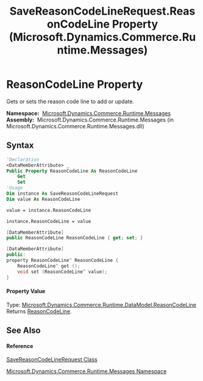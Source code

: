 ﻿---
title: SaveReasonCodeLineRequest.ReasonCodeLine Property  (Microsoft.Dynamics.Commerce.Runtime.Messages)
TOCTitle: ReasonCodeLine Property
ms:assetid: P:Microsoft.Dynamics.Commerce.Runtime.Messages.SaveReasonCodeLineRequest.ReasonCodeLine
ms:mtpsurl: https://technet.microsoft.com/en-us/library/microsoft.dynamics.commerce.runtime.messages.savereasoncodelinerequest.reasoncodeline(v=AX.60)
ms:contentKeyID: 62213555
ms.date: 05/18/2015
mtps_version: v=AX.60
f1_keywords:
- Microsoft.Dynamics.Commerce.Runtime.Messages.SaveReasonCodeLineRequest.ReasonCodeLine
dev_langs:
- CSharp
- C++
- VB
---

# ReasonCodeLine Property

Gets or sets the reason code line to add or update.

**Namespace:**  [Microsoft.Dynamics.Commerce.Runtime.Messages](microsoft-dynamics-commerce-runtime-messages-namespace.md)  
**Assembly:**  Microsoft.Dynamics.Commerce.Runtime.Messages (in Microsoft.Dynamics.Commerce.Runtime.Messages.dll)

## Syntax

``` vb
'Declaration
<DataMemberAttribute> _
Public Property ReasonCodeLine As ReasonCodeLine
    Get
    Set
'Usage
Dim instance As SaveReasonCodeLineRequest
Dim value As ReasonCodeLine

value = instance.ReasonCodeLine

instance.ReasonCodeLine = value
```

``` csharp
[DataMemberAttribute]
public ReasonCodeLine ReasonCodeLine { get; set; }
```

``` c++
[DataMemberAttribute]
public:
property ReasonCodeLine^ ReasonCodeLine {
    ReasonCodeLine^ get ();
    void set (ReasonCodeLine^ value);
}
```

#### Property Value

Type: [Microsoft.Dynamics.Commerce.Runtime.DataModel.ReasonCodeLine](reasoncodeline-class-microsoft-dynamics-commerce-runtime-datamodel.md)  
Returns [ReasonCodeLine](reasoncodeline-class-microsoft-dynamics-commerce-runtime-datamodel.md).  

## See Also

#### Reference

[SaveReasonCodeLineRequest Class](savereasoncodelinerequest-class-microsoft-dynamics-commerce-runtime-messages.md)

[Microsoft.Dynamics.Commerce.Runtime.Messages Namespace](microsoft-dynamics-commerce-runtime-messages-namespace.md)

